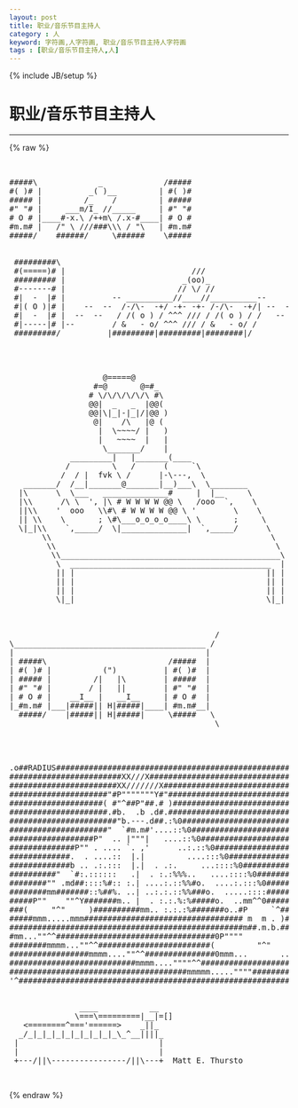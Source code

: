 ```yaml
---
layout: post
title: 职业/音乐节目主持人
category : 人
keyword: 字符画,人字符画, 职业/音乐节目主持人字符画
tags : [职业/音乐节目主持人,人]
---
```

{% include JB/setup %}
# 职业/音乐节目主持人
---
{% raw %}
<pre>


#####\             _             /#####
#( )# |          _( )__         | #( )#
##### |         /_    /         | #####
#&quot; &quot;# |     ___m/I_ //_____     | #&quot; &quot;#
# O # |____#-x.\ /++m\ /.x-#____| # O #
#m.m# |   /&quot; \ ///###\\\ / &quot;\   | #m.m#
#####/    ######/     \######    \#####


 #########\                                                      #########\
 #(=====)# |                           ///                       #(=====)# |
 ######### |                         _(oo)_                      ######### |
 #-------# |                        // \/ //                     #-------# |
 #|  -  |# |          -- __________//____//__________--          #|  -  |# |
 #|( O )|# |    --  --  /-/\-  -+/ -+- -+- /-/\-  -+/| --  --    #|( O )|# |
 #|  -  |# |  --  --   / /( o ) / ^^^ /// / /( o ) / /   --  --  #|  -  |# |
 #|-----|# |--        / &amp;   - o/ ^^^ /// / &amp;   - o/ /          --#|-----|# |
 #########/          |#########|#########|########|/             #########/




                    @=====@
                  #=@       @=#_
                 # \/\/\/\/\/\ #\
                 @@|  _   _  |@@(
                 @@|\|_|-|_|/|@@ )
                  @|    /\   |@ (
                   |  \~~~~/ |   )
                   |   ~~~~  |   |
                    \_______/    |
             _________|   |_______(____
            /         \   /      (     `\
           /  / |  fvk \ /      |-\---,  \
   _______/  /__|_______@_______|__)___\  \________
  |\      \  \___   ______________#     |  |__     \
  |\\      /\ \  &#039;, |\ # W W W W @@ \   /ooo  `,    \
  ||\\    &#039;  ooo   \\#\ # W W W W @@ \ &#039;        \    \
  || \\    \       ; \#\___o_o_o_o____\ \       ;     \
  \|_|\\    `,_____/  \|______________|  `,_____/      \
       \\                                               \
        \\                                               \
         \\_______________________________________________\
          \  ___________________________________________  |
          || |                                         || |
          || |                                         || |
          || |                                         || |
          \|_|                                         \|_| 



                                            /
\_________________________________________ /
|                                         |
| #####\                          /#####  |
| #( )# |           (&quot;)          | #( )#  |
| ##### |         /|   |\        | #####  |
| #&quot; &quot;# |        / |   ||        | #&quot; &quot;#  |
| # O # |    __I__ |   __I__     | # O #  |
|_#m.m# |___|#####|| H|#####|____| #m.m#__|
  #####/    |#####|| H|#####|     \#####   \
                                            \ 




.o##RADIUS##############################################################o.
########################XX///X############################################
#######################XX///////X#########################################
#####################&quot;#P&quot;&quot;&quot;&quot;&quot;&quot;&quot;Y#&quot;########################################
####################( #&quot;^##P&quot;##.# )#######################################
#####################.#b.  .b .d#.########################################
#######################&quot;b.---.d##.:%0#####################################
#####################&quot;  `#m.m#&#039;....::%0###################################
##################P&quot;  .. |&quot;&quot;&quot;|   ....::%0#################################
##############P&quot;&quot; . .... `. ,&#039;      ..:.::%0##############################
#############.  . ....::  |.|         ....:::%0###########################
#############b .. .:.:::  |.|  . .:.     ...::::%0########################
##########&quot;  `#:.::::::   .|  . :.:%%%..   ....::::%0#####################
########&quot;&quot; .md##::::%#:: :.| ....:.::%%#o.  ....:.:::%0###################
########mm#######::%##%. ..| ..:.:.::%%###o.  .....::::###################
#####P&quot;&quot;    &quot;&quot;^Y#######m.. |  . :.:.%:%#####o.  ..mm^^0###################
###(     &quot;^&quot;     )##########mm.. :.:.:%#######o..#P     `^################
#####mmm.....mmm################################## m  m . )###############
##################################################m##.m.b.################
#mm...&quot;&quot;^^##################################0P&quot;&quot;&quot;&quot;          &quot;&quot;&quot;^Y#########
########mmmm...&quot;&quot;^^########################(         &quot;^&quot;         )########
#################mmmm....&quot;&quot;^^###############0mmm...       ...mmm0#########
###########################mmmm....&quot;&quot;&quot;&quot;^^#################################
######################################mmmmm.....&quot;&quot;&quot;&quot;######################
&#039;^######################################################################^&#039;
  

               ____           __    
              \===\=========|__|=[]
   &lt;========^===&#039;======&gt;    _||_  
  _/_|_|_|_|_|_|_|_|_|_\_^__||||_  
 |                              |  
 |                              |  
 +---/||\----------------/||\---+  Matt E. Thursto

 </pre>
{% endraw %}
